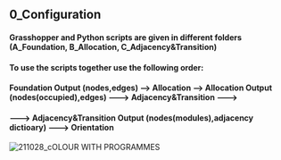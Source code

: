 ## 0_Configuration
#### Grasshopper and Python scripts are given in different folders (A_Foundation, B_Allocation, C_Adjacency&Transition)
#### To use the scripts together use the following order:
#### Foundation Output (nodes,edges) --> Allocation --> Allocation Output (nodes(occupied),edges) ---> Adjacency&Transition ---> 
#### ---> Adjacency&Transition Output (nodes(modules),adjacency dictioary) ---> Orientation

![211028_cOLOUR WITH PROGRAMMES](https://user-images.githubusercontent.com/92442677/139911709-55dc331d-f302-4b13-9c9b-2b9cd50c754b.png)
